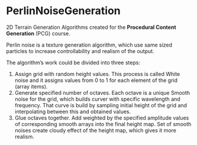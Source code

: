 # PerlinNoiseGeneration
2D Terrain Generation Algorithms created for the **Procedural Content Generation** (PCG) course.

Perlin noise is a texture generation algorithm, which use same sized particles to increase controllability and realism of the output.

The algorithm’s work could be divided into three steps:
1.	Assign grid with random height values. This process is called White noise and it assigns values from 0 to 1 for each element of the grid (array items).
2.	Generate specified number of octaves. Each octave is a unique Smooth noise for the grid, which builds curver with specific wavelength and frequency.  That curve is build by sampling initial height of the grid and interpolating between this and obtained values.
3.	Glue octaves together. Add weighted by the specified amplitude values of corresponding smooth arrays into the final height map. 
Set of smooth noises create cloudy effect of the height map, which gives it more realism.
